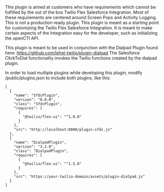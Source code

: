 This plugin is aimed at customers who have requirements which cannot be fulfilled by the out of the box Twilio Flex Salesforce Integration. Most of these requirements are centered around Screen Pops and Activity Logging. This is not a production ready plugin. This plugin is meant as a starting point for customizing the Twilio Flex Salesforce Integration. It is meant to make certain aspects of the Integration easy for the developer, such as initializing the openCTI API.


This plugin is meant to be used in conjunction with the Dialpad Plugin found here: https://github.com/lehel-twilio/plugin-dialpad
The Salesforce ClickToDial functionality invokes the Twilio functions created by the dialpad plugin.

In order to load multiple plugins while developing this plugin, modify /public/plugins.json to include both plugins, like this:

```
[
  {
    "name": "SfdcPlugin",
    "version": "0.0.0",
    "class": "SfdcPlugin",
    "requires": [
      {
        "@twilio/flex-ui": "^1.0.0"
      }
    ],
    "src": "http://localhost:8080/plugin-sfdc.js"
  },
  {
    "name": "DialpadPlugin",
    "version": "3.2.0",
    "class": "DialpadPlugin",
    "requires": [
      {
        "@twilio/flex-ui": "^1.5.0"
      }
    ],
    "src": "https://your-twilio-domain/assets/plugin-dialpad.js"
  }
]
```
